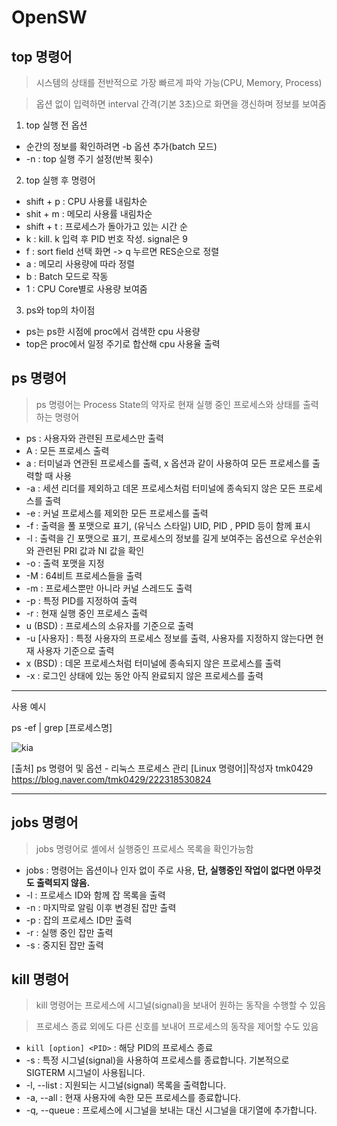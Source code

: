# OpenSW



## top 명령어

> 시스템의 상태를 전반적으로 가장 빠르게 파악 가능(CPU, Memory, Process)

> 옵션 없이 입력하면 interval 간격(기본 3초)으로 화면을 갱신하며 정보를 보여줌

1. top 실행 전 옵션
+ 순간의 정보를 확인하려면 -b 옵션 추가(batch 모드)
+ -n : top 실행 주기 설정(반복 횟수)
2. top 실행 후 명령어
+ shift + p : CPU 사용률 내림차순
+ shit + m : 메모리 사용률 내림차순
+ shift + t : 프로세스가 돌아가고 있는 시간 순
+ k : kill. k 입력 후 PID 번호 작성. signal은 9
+ f : sort field 선택 화면 -> q 누르면 RES순으로 정렬
+ a : 메모리 사용량에 따라 정렬
+ b : Batch 모드로 작동
+ 1 : CPU Core별로 사용량 보여줌
3. ps와 top의 차이점
+ ps는 ps한 시점에 proc에서 검색한 cpu 사용량
+ top은 proc에서 일정 주기로 합산해 cpu 사용율 출력

## ps 명령어

> ps 명령어는 Process State의 약자로 현재 실행 중인 프로세스와 상태를 출력하는 명령어 

+ ps : 사용자와 관련된 프로세스만 출력
+ A : 모든 프로세스 출력
+ a : 터미널과 연관된 프로세스를 출력, x 옵션과 같이 사용하여 모든 프로세스를 출력할 때 사용
+ -a : 세션 리더를 제외하고 데몬 프로세스처럼 터미널에 종속되지 않은 모든 프로세스를 출력
+ -e : 커널 프로세스를 제외한 모든 프로세스를 출력
+ -f : 출력을 풀 포맷으로 표기, (유닉스 스타일) UID, PID , PPID 등이 함께 표시
+ -l :  출력을 긴 포맷으로 표기, 프로세스의 정보를 길게 보여주는 옵션으로 우선순위와 관련된 PRI 값과 NI 값을 확인
+ -o : 출력 포맷을 지정
+ -M : 64비트 프로세스들을 출력
+ -m : 프로세스뿐만 아니라 커널 스레드도 출력
+ -p : 특정 PID를 지정하여 출력
+ -r : 현재 실행 중인 프로세스 출력
+ u (BSD) : 프로세스의 소유자를 기준으로 출력
+ -u [사용자] : 특정 사용자의 프로세스 정보를 출력, 사용자를 지정하지 않는다면 현재 사용자 기준으로 출력
+ x (BSD) : 데몬 프로세스처럼 터미널에 종속되지 않은 프로세스를 출력
+ -x : 로그인 상태에 있는 동안 아직 완료되지 않은 프로세스를 출력

---
사용 예시
 
ps -ef | grep [프로세스명]
  
 ![kia](https://github.com/py4604/OpenSW/assets/68072558/0728278f-713f-4ba1-b945-b09b1e6c3c91)

[출처] ps 명령어 및 옵션 - 리눅스 프로세스 관리 [Linux 명령어]|작성자 tmk0429
<https://blog.naver.com/tmk0429/222318530824>

---

## jobs 명령어

> jobs 명령어로 셸에서 실행중인 프로세스 목록을 확인가능함

+ jobs : 명령어는 옵션이나 인자 없이 주로 사용, **단, 실행중인 작업이 없다면 아무것도 출력되지 않음.**
+ -l : 프로세스 ID와 함께 잡 목록을 출력
+ -n : 마지막로 알림 이후 변경된 잡만 출력
+ -p : 잡의 프로세스 ID만 출력
+ -r : 실행 중인 잡만 출력
+ -s : 중지된 잡만 출력

## kill 명령어

> kill 명령어는 프로세스에 시그널(signal)을 보내어 원하는 동작을 수행할 수 있음
 
> 프로세스 종료 외에도 다른 신호를 보내어 프로세스의 동작을 제어할 수도 있음

+ ```kill [option] <PID>``` : 해당 PID의 프로세스 종료
+ -s <signal> : 특정 시그널(signal)을 사용하여 프로세스를 종료합니다. 기본적으로 SIGTERM 시그널이 사용됩니다.
+ -l, --list : 지원되는 시그널(signal) 목록을 출력합니다.
+ -a, --all : 현재 사용자에 속한 모든 프로세스를 종료합니다.
+ -q, --queue : 프로세스에 시그널을 보내는 대신 시그널을 대기열에 추가합니다.


